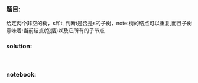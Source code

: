 ### 题目:<br>
给定两个非空的树，s和t, 判断t是否是s的子树，note:树的结点可以重复,而且子树意味着:当前结点(包括)以及它所有的子节点<br>

### solution:<br>



<br>


### notebook:<br>
